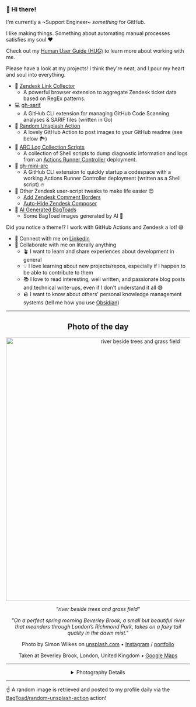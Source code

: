 ### 👋 Hi there!

I'm currently a ~Support Engineer~ _something_ for GitHub.

I like making things. Something about automating manual processes satisfies my soul ❤️

Check out my [Human User Guide (HUG)](https://gist.github.com/BagToad/a28f06f1c46e6e5d419b98921e835f40) to learn more about working with me.

Please have a look at my projects! I think they're neat, and I pour my heart and soul into everything.

- 🔗 [Zendesk Link Collector](https://github.com/BagToad/Zendesk-Link-Collector) 
  - A powerful browser extension to aggregate Zendesk ticket data based on RegEx patterns.
- 💻 [gh-sarif](https://github.com/BagToad/gh-sarif)
  - A GitHub CLI extension for managing GitHub Code Scanning analyses & SARIF files (written in Go)
- 🌊 [Random Unsplash Action](https://github.com/BagToad/random-unsplash-action)
  - A lovely GitHub Action to post images to your GitHub readme (see below 🏞️)
- 🏃 [ARC Log Collection Scripts](https://github.com/BagToad/arc-log-collection-scripts)
  - A collection of Shell scripts to dump diagnostic information and logs from an [Actions Runner Controller](https://github.com/actions/actions-runner-controller) deployment.
- 🏃 [gh-mini-arc](https://github.com/BagToad/gh-mini-arc)
  - A GitHub CLI extension to quickly startup a codespace with a working Actions Runner Controller deployment (written as a Shell script) 🔥
- 🧘 Other Zendesk user-script tweaks to make life easier 😊
  - [Add Zendesk Comment Borders](https://github.com/BagToad/add-zendesk-comment-borders)
  - [Auto-Hide Zendesk Composer](https://github.com/BagToad/Auto-Hide-Zendesk-Composer)
- 🐸 [AI Generated BagToads](https://github.com/BagToad/bagtoads)
  - Some BagToad images generated by AI 🐸

Did you notice a theme!? I work with GitHub Actions and Zendesk a lot! 😅

- 🔗 Connect with me on [LinkedIn](https://www.linkedin.com/in/kynan-ware/)
- 🤝 Collaborate with me on literally anything
  - 🪴 I want to learn and share experiences about development in general
  - 💡 I love learning about new projects/repos, especially if I happen to be able to contribute to them
  - 📚 I love to read interesting, well written, and passionate blog posts and technical write-ups, even if I don't understand it all 😅
  - 🪨 I want to know about others' personal knowledge management systems (tell me how you use [Obsidian](https://obsidian.md/))
 
----
<div align="center">

## Photo of the day
  
  <a href="https://unsplash.com/photos/river-beside-trees-and-grass-field-jlVEj8IDPQc"><img width="720" src="https://images.unsplash.com/photo-1528184039930-bd03972bd974?crop=entropy&cs=tinysrgb&fit=max&fm=jpg&ixid=M3w1NTI0NDl8MHwxfHJhbmRvbXx8fHx8fHx8fDE3NTE3ODE2MTl8&ixlib=rb-4.1.0&q=80&w=1080" alt="river beside trees and grass field"></a>
  
  <em>"river beside trees and grass field"</em>
  
  <em>"On a perfect spring morning Beverley Brook, a small but beautiful river that meanders through London’s Richmond Park, takes on a fairy tail quality in the dawn mist."</em>

  Photo by Simon Wilkes on [unsplash.com](https://unsplash.com/) • [Instagram](https://instagram.com/simonfromengland) / [portfolio](http://www.simonwilkes.co.uk)
  
  Taken at Beverley Brook, London, United Kingdom • [Google Maps](https://www.google.com/maps/search/?api=1&query=51.4522677587573,-0.258248370483443)
  
  ---
  
<details>
<summary>Photography Details</summary>
  
| Parameter     | Value |
| ------------- | ----- |
| Camera Model  | X100T |
| Exposure Time | 1/80 |
| Aperture      | 2.0 |
| Focal Length  | 19.0 |
| ISO           | 200 |
| Location      | Beverley Brook, London, United Kingdom (United Kingdom) |
| Coordinates   | Latitude 51.4522677587573, Longitude -0.258248370483443 |

### Map

```geojson
        {
            "type": "FeatureCollection",
            "features": [
                {
                    "type": "Feature",
                    "properties": {},
                    "geometry": {
                        "coordinates": [
                            -0.258248370483443,
                            51.4522677587573
                        ],
                        "type": "Point"
                    },
                    "id": 1
                },
                {
                    "type": "Feature",
                    "properties": {},
                    "geometry": {
                        "coordinates": [
                            [
                                0.041751629516556976,
                                51.7522677587573
                            ],
                            [
                                0.041751629516556976,
                                51.152267758757304
                            ],
                            [
                                -0.558248370483443,
                                51.152267758757304
                            ],
                            [
                                -0.558248370483443,
                                51.7522677587573
                            ],
                            [
                                0.041751629516556976,
                                51.7522677587573
                            ]
                        ],
                        "type": "LineString"
                    }
                }
            ]
        }
```

</details>

</div>

----

☝️ A random image is retrieved and posted to my profile daily via the [BagToad/random-unsplash-action](https://github.com/BagToad/random-unsplash-action) action!
